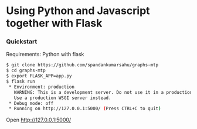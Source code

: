 # Using Python and Javascript together with Flask

### Quickstart

Requirements: Python with flask

``` bash
$ git clone https://github.com/spandankumarsahu/graphs-mtp
$ cd graphs-mtp
$ export FLASK_APP=app.py
$ flask run
 * Environment: production
   WARNING: This is a development server. Do not use it in a production deployment.
   Use a production WSGI server instead.
 * Debug mode: off
 * Running on http://127.0.0.1:5000/ (Press CTRL+C to quit)
```

Open http://127.0.0.1:5000/
